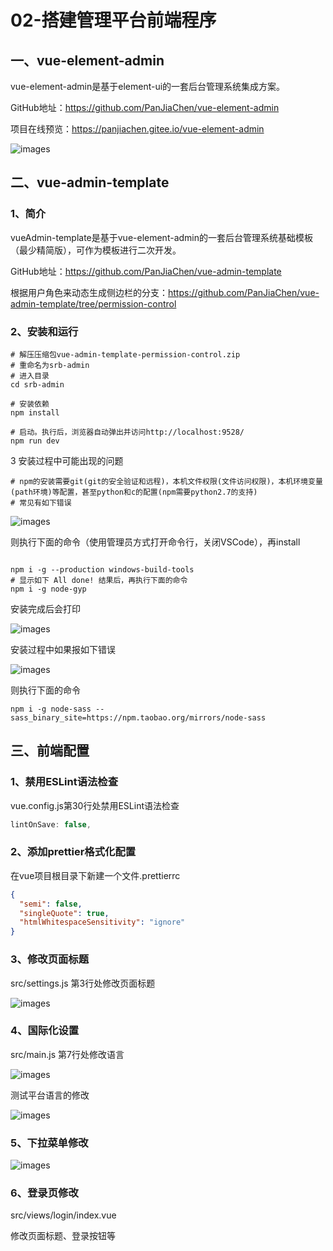 # 02-搭建管理平台前端程序

## 一、vue-element-admin

vue-element-admin是基于element-ui的一套后台管理系统集成方案。

GitHub地址：https://github.com/PanJiaChen/vue-element-admin

项目在线预览：https://panjiachen.gitee.io/vue-element-admin

![images](./images/b0211ac7-bdbb-4649-8aab-67b0e3080c25.png)

## 二、vue-admin-template

### 1、简介

vueAdmin-template是基于vue-element-admin的一套后台管理系统基础模板（最少精简版），可作为模板进行二次开发。

GitHub地址：https://github.com/PanJiaChen/vue-admin-template

根据用户角色来动态生成侧边栏的分支：https://github.com/PanJiaChen/vue-admin-template/tree/permission-control

 

### 2、安装和运行

```shell
# 解压压缩包vue-admin-template-permission-control.zip
# 重命名为srb-admin
# 进入目录
cd srb-admin

# 安装依赖
npm install

# 启动。执行后，浏览器自动弹出并访问http://localhost:9528/
npm run dev
```

3 安装过程中可能出现的问题

```shell
# npm的安装需要git(git的安全验证和远程)，本机文件权限(文件访问权限)，本机环境变量(path环境)等配置，甚至python和c的配置(npm需要python2.7的支持)
# 常见有如下错误
```

![images](./images/0f8f1326-e598-43a5-b506-c05e09e07be8.jpg)

则执行下面的命令（使用管理员方式打开命令行，关闭VSCode），再install

```shell

npm i -g --production windows-build-tools
# 显示如下 All done! 结果后，再执行下面的命令
npm i -g node-gyp
```

安装完成后会打印

![images](./images/eca42a03-d8fb-4bd8-a5d9-7219acf8e672.png)

安装过程中如果报如下错误

![images](./images/0720025e-1933-4b7d-92da-f4c6ba658bbb.jpg)

则执行下面的命令

```shell
npm i -g node-sass --sass_binary_site=https://npm.taobao.org/mirrors/node-sass
```

## 三、前端配置

### 1、禁用ESLint语法检查

vue.config.js第30行处禁用ESLint语法检查

```js
lintOnSave: false,
```

### 2、添加prettier格式化配置

在vue项目根目录下新建一个文件.prettierrc

```json
{
  "semi": false,
  "singleQuote": true,
  "htmlWhitespaceSensitivity": "ignore"
}
```

### 3、修改页面标题

src/settings.js 第3行处修改页面标题

![images](./images/713d1260-6247-4d17-9394-92a42cc875f1.png)

### 4、国际化设置

src/main.js 第7行处修改语言

![images](./images/265654f8-5593-4153-b395-9c5bc40b0d61.png)

测试平台语言的修改

![images](./images/9e0001ab-b578-4b5d-a523-e4dff9c15fb6.png)

### 5、下拉菜单修改

![images](./images/cfed1d13-0046-471b-8e43-c3ca92d9c9ca.png)

### 6、登录页修改

src/views/login/index.vue

修改页面标题、登录按钮等
